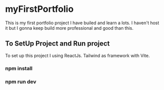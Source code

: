 # myFirstPortfolio
This is my first portfolio project I have builed and learn a lots. I haven't host it but I gonna keep build more professional and good than this.
## To SetUp Project and Run project
To set up this project I using ReactJs. Tailwind as framework with Vite. 
### npm install 
### npm run dev
